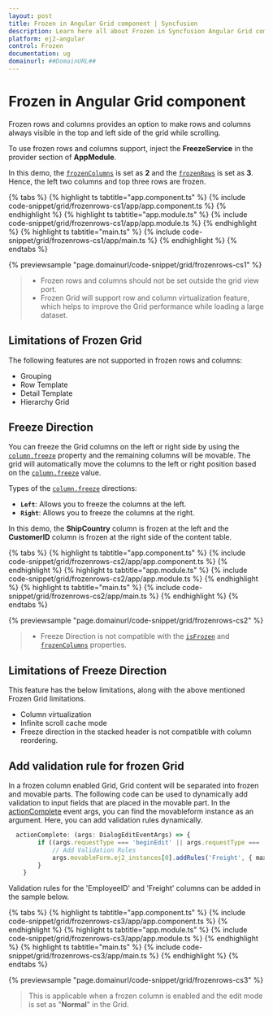 ```yaml
---
layout: post
title: Frozen in Angular Grid component | Syncfusion
description: Learn here all about Frozen in Syncfusion Angular Grid component of Syncfusion Essential JS 2 and more.
platform: ej2-angular
control: Frozen 
documentation: ug
domainurl: ##DomainURL##
---
```


# Frozen in Angular Grid component

Frozen rows and columns provides an option to make rows and columns always visible in the top and left side of the grid while scrolling.

To use frozen rows and columns support, inject the **FreezeService** in the provider section of **AppModule**.

In this demo, the [`frozenColumns`](https://ej2.syncfusion.com/angular/documentation/api/grid/#frozencolumns) is set as **2** and the [`frozenRows`](https://ej2.syncfusion.com/angular/documentation/api/grid/#frozenrows)
is set as **3**. Hence, the left two columns and top three rows are frozen.

{% tabs %}
{% highlight ts tabtitle="app.component.ts" %}
{% include code-snippet/grid/frozenrows-cs1/app/app.component.ts %}
{% endhighlight %}
{% highlight ts tabtitle="app.module.ts" %}
{% include code-snippet/grid/frozenrows-cs1/app/app.module.ts %}
{% endhighlight %}
{% highlight ts tabtitle="main.ts" %}
{% include code-snippet/grid/frozenrows-cs1/app/main.ts %}
{% endhighlight %}
{% endtabs %}
  
{% previewsample "page.domainurl/code-snippet/grid/frozenrows-cs1" %}

> * Frozen rows and columns should not be set outside the grid view port.
> * Frozen Grid will support row and column virtualization feature, which helps to improve the Grid performance while loading a large dataset.

## Limitations of Frozen Grid

The following features are not supported in frozen rows and columns:

* Grouping
* Row Template
* Detail Template
* Hierarchy Grid

## Freeze Direction

You can freeze the Grid columns on the left or right side by using the [`column.freeze`](https://ej2.syncfusion.com/angular/documentation/api/grid/column/#freeze) property and the remaining columns will be movable. The grid will automatically move the columns to the left or right position based on the [`column.freeze`](https://ej2.syncfusion.com/angular/documentation/api/grid/column/#freeze) value.

Types of the [`column.freeze`](https://ej2.syncfusion.com/angular/documentation/api/grid/column/#freeze) directions:

* **`Left`**: Allows you to freeze the columns at the left.
* **`Right`**: Allows you to freeze the columns at the right.

In this demo, the **ShipCountry** column is frozen at the left and the **CustomerID** column is frozen at the right side of the content table.

{% tabs %}
{% highlight ts tabtitle="app.component.ts" %}
{% include code-snippet/grid/frozenrows-cs2/app/app.component.ts %}
{% endhighlight %}
{% highlight ts tabtitle="app.module.ts" %}
{% include code-snippet/grid/frozenrows-cs2/app/app.module.ts %}
{% endhighlight %}
{% highlight ts tabtitle="main.ts" %}
{% include code-snippet/grid/frozenrows-cs2/app/main.ts %}
{% endhighlight %}
{% endtabs %}
  
{% previewsample "page.domainurl/code-snippet/grid/frozenrows-cs2" %}

> * Freeze Direction is not compatible with the [`isFrozen`](https://ej2.syncfusion.com/angular/documentation/api/grid/column/#isfrozen) and [`frozenColumns`](https://ej2.syncfusion.com/angular/documentation/api/grid/#frozencolumns) properties.

## Limitations of Freeze Direction

This feature has the below limitations, along with the above mentioned Frozen Grid limitations.

* Column virtualization
* Infinite scroll cache mode
* Freeze direction in the stacked header is not compatible with column reordering.

## Add validation rule for frozen Grid

In a frozen column enabled Grid, Grid content will be separated into frozen and movable parts. The following code can be used to dynamically add validation to input fields that are placed in the movable part. In the [actionComplete](https://ej2.syncfusion.com/angular/documentation/api/grid/#actioncomplete) event args, you can find the movableform instance as an argument. Here, you can add validation rules dynamically.

```typescript
  actionComplete: (args: DialogEditEventArgs) => {
        if ((args.requestType === 'beginEdit' || args.requestType === 'add')) {
            // Add Validation Rules
            args.movableForm.ej2_instances[0].addRules('Freight', { max: 200 }); // Here, 'Freight' is the column name.
        }
    }

```

Validation rules for the 'EmployeeID' and 'Freight' columns can be added in the sample below.

{% tabs %}
{% highlight ts tabtitle="app.component.ts" %}
{% include code-snippet/grid/frozenrows-cs3/app/app.component.ts %}
{% endhighlight %}
{% highlight ts tabtitle="app.module.ts" %}
{% include code-snippet/grid/frozenrows-cs3/app/app.module.ts %}
{% endhighlight %}
{% highlight ts tabtitle="main.ts" %}
{% include code-snippet/grid/frozenrows-cs3/app/main.ts %}
{% endhighlight %}
{% endtabs %}
  
{% previewsample "page.domainurl/code-snippet/grid/frozenrows-cs3" %}

> This is applicable when a frozen column is enabled and the edit mode is set as "**Normal**" in the Grid.